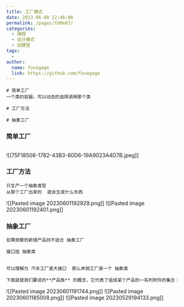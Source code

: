 ```yaml
---
title: 工厂模式
date: 2023-06-08 22:46:00
permalink: /pages/fd0e67/
categories:
  - 编程
  - 设计模式
  - 创建型
tags:
  - 
author: 
  name: fovegage
  link: https://github.com/fovegage
---
```

```
# 简单工厂
一个类的容器，可以动态的选择调用那个类

# 工厂方法

# 抽象工厂
```
### 简单工厂
```

```
![[75F18508-1782-43B3-80D6-19A9023A4D7B.jpeg]]
### 工厂方法
```
只生产一个抽象类型
从那个工厂出来的  就会生成什么东西
```
![[Pasted image 20230601192929.png]]
![[Pasted image 20230601192401.png]]
### 抽象工厂
```
如果频繁的新增产品则不适合 抽象工厂

接口挂 抽象类


可以理解为 汽车工厂是大接口  那么奔驰工厂是一个 抽象类

下面就是我们要说的**产品族** 的概念，它代表了组成某个产品的一系列附件的集合：
```
![[Pasted image 20230601191744.png]]
![[Pasted image 20230601185008.png]]
![[Pasted image 20230529194133.png]]